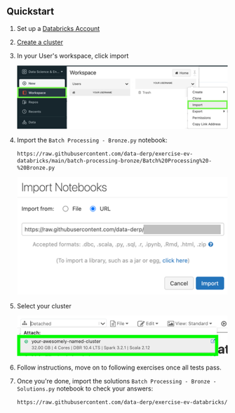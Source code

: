 ## Quickstart
1. Set up a [Databricks Account](https://github.com/data-derp/documentation/blob/master/databricks/README.md)
2. [Create a cluster](https://github.com/data-derp/documentation/blob/master/databricks/setup-cluster.md)
3. In your User's workspace, click import

   ![databricks-import](https://github.com/data-derp/documentation/blob/master/databricks/assets/databricks-import.png?raw=true)

4. Import the `Batch Processing - Bronze.py` notebook: 
   ```
   https://raw.githubusercontent.com/data-derp/exercise-ev-databricks/main/batch-processing-bronze/Batch%20Processing%20-%20Bronze.py
   ```

   ![databricks-import-url](https://github.com/data-derp/documentation/blob/master/databricks/assets/databricks-import-url.png?raw=true)

5. Select your cluster

   ![databricks-select-cluster.png](https://github.com/data-derp/documentation/blob/master/databricks/assets/databricks-select-cluster.png?raw=true)

6. Follow instructions, move on to following exercises once all tests pass.

7. Once you're done, import the solutions `Batch Processing - Bronze - Solutions.py` notebook to check your answers:
   ```bash
   https://raw.githubusercontent.com/data-derp/exercise-ev-databricks/main/batch-processing-bronze/Batch%20Processing%20-%20Bronze%20-%20Solutions.py
   ```

